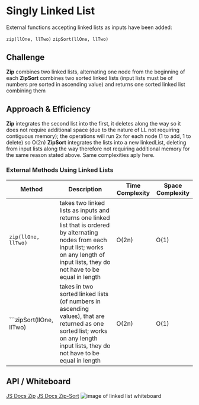 # Singly Linked List
External functions accepting linked lists as inputs have been added:

```zip(llOne, llTwo)```
```zipSort(llOne, llTwo)```

## Challenge
**Zip** combines two linked lists, alternating one node from the beginning of each
**ZipSort** combines two sorted linked lists (input lists must be of numbers pre sorted in ascending value) and returns one sorted linked list combining them

## Approach & Efficiency
**Zip** integrates the second list into the first, it deletes along the way so it does not require additional space (due to the nature of LL not requiring contiguous memory); the operations will run 2x for each node (1 to add, 1 to delete) so O(2n)
**ZipSort** integrates the lists into a new linkedList, deleting from input lists along the way therefore not requiring additional memory for the same reason stated above. Same complexities aply here.

### External Methods Using Linked Lists

| Method | Description | Time Complexity | Space Complexity
------ | ----------- | --------------- | ----------------
| ```zip(llOne, llTwo)``` | takes two linked lists as inputs and returns one linked list that is ordered by alternating nodes from each input list; works on any length of input lists, they do not have to be equal in length | O(2n) | O(1)
| ```zipSort(llOne, llTwo) | takes in two sorted linked lists (of numbers in ascending values), that are returned as one sorted list; works on any length input lists, they do not have to be equal in length | O(2n) | O(1)

## API / Whiteboard
[JS Docs Zip](https://annethor.github.io/data-structures-and-algorithms/out/zip.js.html)
[JS Docs Zip-Sort](https://annethor.github.io/data-structures-and-algorithms/out/zip-sort.js.html)
![image of linked list whiteboard](../../assets/linked-list-zip.jpg)
